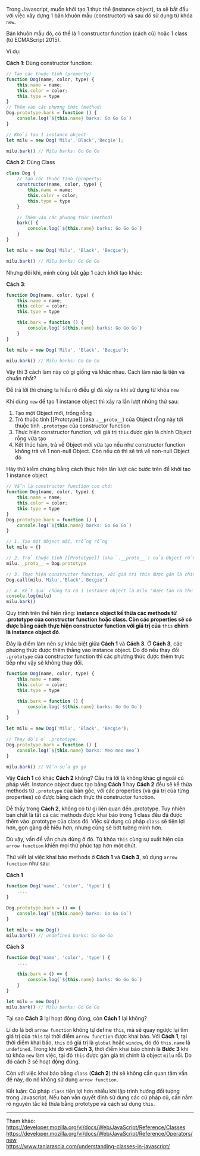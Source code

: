 Trong Javascript, muốn khởi tạo 1 thực thể (instance object), ta sẽ bắt đầu với việc xây dựng 1 bản khuôn mẫu (constructor) và sau đó sử dụng từ khóa `new`.

Bản khuôn mẫu đó, có thể là 1 constructor function (cách cũ) hoặc 1 class (từ ECMAScript 2015).

Ví dụ:

**Cách 1**: Dùng constructor function:

```javascript
// Tạo các thuộc tính (property)
function Dog(name, color, type) {
    this.name = name;
    this.color = color;
    this.type = type
}
// Thêm vào các phương thức (method)
Dog.prototype.bark = function () {
    console.log(`${this.name} barks: Go Go Go`)
}

// Khởi tạo 1 instance object
let milu = new Dog('Milu','Black','Becgie');

milu.bark() // Milu barks: Go Go Go
```

**Cách 2**: Dùng Class

```javascript
class Dog {
    // Tạo các thuộc tính (property)
    constructor(name, color, type) {
        this.name = name;
        this.color = color;
        this.type = type
    }

    // Thêm vào các phương thức (method)
    bark() {
        console.log(`${this.name} barks: Go Go Go`)
    }
}

let milu = new Dog('Milu', 'Black', 'Becgie');

milu.bark() // Milu barks: Go Go Go
```

Nhưng đôi khi, mình cũng bắt gặp 1 cách khởi tạo khác:

**Cách 3**:

```javascript
function Dog(name, color, type) {
    this.name = name;
    this.color = color;
    this.type = type

    this.bark = function () {
        console.log(`${this.name} barks: Go Go Go`)
    }
}

let milu = new Dog('Milu', 'Black', 'Becgie');

milu.bark() // Milu barks: Go Go Go
```

Vậy thì 3 cách làm này có gì giống và khác nhau. Cách làm nào là tiện và chuẩn nhất?

Để trả lời thì chúng ta hiểu rõ điều gì đã xảy ra khi sử dụng từ khóa `new`

Khi dùng `new` để tạo 1 instance object thì xảy ra lần lượt những thứ sau:

1. Tạo một Object mới, trống rỗng
2. Trỏ thuộc tính [[Prototype]] (aka `.__proto__`) của Object rỗng này tới thuộc tính `.prototype` của constructor function
3. Thực hiện constructor function, với giá trị `this` được gán là chính Object rỗng vừa tạo
4. Kết thúc hàm, trả về Object mới vừa tạo nếu như constructor function không trả về 1 non-null Object. Còn nếu có thì sẽ trả về non-null Object đó

Hãy thử kiểm chứng bằng cách thực hiện lần lượt các bước trên để khởi tạo 1 instance object
```javascript
// Vẫn là constructor function con chó:
function Dog(name, color, type) {
    this.name = name;
    this.color = color;
    this.type = type
}
Dog.prototype.bark = function () {
    console.log(`${this.name} barks: Go Go Go`)
}

// 1. Tạo một Object mới, trống rỗng
let milu = {}

// 2. Trỏ thuộc tính [[Prototype]] (aka `.__proto__`) của Object rỗng này tới thuộc tính `.prototype` của constructor function
milu.__proto__ = Dog.prototype

// 3. Thực hiện constructor function, với giá trị this được gán là chính Object rỗng vừa tạo
Dog.call(milu,'Milu','Black','Becgie')

// 4. Kết quả chúng ta có 1 instance object là milu "được tạo ra thủ công"
console.log(milu)
milu.bark()
```

Quy trình trên thể hiện rằng: **instance object kế thừa các methods từ .prototype của constructor function hoặc class. Còn các properties sẽ có được bằng cách thực hiện constructor function với giá trị của** `this` **chính là instance object đó**.

Đây là điểm làm nên sự khác biệt giữa **Cách 1** và **Cách 3**. Ở **Cách 3**, các phương thức được thêm thẳng vào instance object. Do đó nếu thay đổi `.prototype` của constructor function thì các phương thức được thêm trực tiếp như vậy sẽ không thay đổi.

```javascript
function Dog(name, color, type) {
    this.name = name;
    this.color = color;
    this.type = type

    this.bark = function () {
        console.log(`${this.name} barks: Go Go Go`)
    }
}

let milu = new Dog('Milu', 'Black', 'Becgie');

// Thay đổi ở .prototype:
Dog.prototype.bark = function () {
    console.log(`${this.name} barks: Meo meo meo`)
}

milu.bark() // Vẫn sủa go go
```

Vậy **Cách 1** có khác **Cách 2** không? Câu trả lời là không khác gì ngoài cú pháp viết. Instance object được tạo bằng **Cách 1** hay **Cách 2** đều sẽ kế thừa methods từ `.prototype` của bản gốc, với các properties (và giá trị của từng properties) có được bằng cách thực thi constructor function. 

Dễ thấy trong **Cách 2**, không có từ gì liên quan đến .prototype. Tuy nhiên bản chất là tất cả các methods được khai báo trong 1 class đều đã được thêm vào .prototype của class đó. Việc sử dụng cú pháp `class` sẽ tiện lợi hơn, gọn gàng dễ hiểu hơn, nhưng cũng sẽ bớt tường minh hơn.

Dù vậy, vấn đề vẫn chưa dừng ở đó. Từ khóa `this` cùng sự xuất hiện của `arrow function` khiến mọi thứ phức tạp hơn một chút.

Thử viết lại việc khai báo methods ở **Cách 1** và **Cách 3**, sử dụng `arrow function` như sau:

**Cách 1**

```javascript
function Dog('name', 'color', 'type') {
    ....
}

Dog.prototype.bark = () => {
    console.log(`${this.name} barks: Go Go Go`)
}

let milu = new Dog()
milu.bark() // undefined barks: Go Go Go
```
**Cách 3**

```javascript
function Dog('name', 'color', 'type') {
    ....

    this.bark = () => {
        console.log(`${this.name} barks: Go Go Go`)
    }
}

let milu = new Dog()
milu.bark() // Milu barks: Go Go Go
```

Tại sao **Cách 3** lại hoạt động đúng, còn **Cách 1** lại không?

Lí do là bởi `arrow function` không tự define `this`, mà sẽ quay ngược lại tìm giá trị của `this` tại thời điểm `arrow function` được khai báo. Với **Cách 1**, tại thời điểm khai báo, `this` có giá trị là `global` hoặc `window`, do đó `this.name` là `undefined`. Trong khi đó với **Cách 3**, thời điểm khai báo chính là **Bước 3** khi từ khóa `new` làm việc, tại đó `this` được gán giá trị chính là object `milu` rồi. Do đó cách 3 sẽ hoạt động đúng.

Còn với việc khai báo bằng `class` (**Cách 2**) thì sẽ không cần quan tâm vấn đề này, do nó không sử dụng `arrow function`.

Kết luận: Cú pháp `class` tiện lợi hơn nhiều khi lập trình hướng đối tượng trong Javascript. Nếu bạn vẫn quyết định sử dụng các cú pháp cũ, cần nắm rõ nguyên tắc kế thừa bằng prototype và cách sử dụng `this`.

-----


Tham khảo:  
https://developer.mozilla.org/vi/docs/Web/JavaScript/Reference/Classes <br>
https://developer.mozilla.org/vi/docs/Web/JavaScript/Reference/Operators/new <br>
https://www.taniarascia.com/understanding-classes-in-javascript/